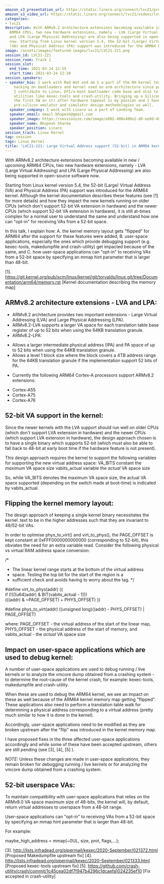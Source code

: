 ```yaml
---
amazon_s3_presentation_url: https://static.linaro.org/connect/lvc21/presentations/lvc21-221.pdf
amazon_s3_video_url: https://static.linaro.org/connect/lvc21/videos/lvc21-221.mp4
categories:
- lvc21
description: With ARMv8.2 architecture extensions becoming available in new / upcoming
  ARM64 CPUs, two new hardware extensions, namely - LVA (Large Virtual Addressing)
  and LPA (Large Physical Addressing) are also being supported in open-source software
  now. Starting from Linux kernel version 5.4, the 52-bit (Large) Virtual Address
  (VA) and Physical Address (PA) support was introduced for the ARM64 kernel.
image: /assets/images/featured-images/lvc21/LVC21-221.png
session_id: LVC21-221
session_room: Track 1
session_slot:
  end_time: 2021-03-24 12:55
  start_time: 2021-03-24 12:30
session_speakers:
- speaker_bio: I work with Red Hat and am I a part of the RH kernel team. I have been
    hacking on bootloaders and kernel used on arm architecture since past 13 years.
    I contribute to Linux, EFI/u-boot bootloader code base and also to user-space
    utilities like kexec-tools and crash-utility. Bringing up a Silicon (i.e. running
    the first SW on it) after hardware tapeout is my passion and I have interest in
    pre-silicon emulator and simulator design methodologies as well.
  speaker_company: I work with Linaro as a part of Landing Team.
  speaker_email: email.bhupesh@gmail.com
  speaker_image: https://sessionize.com/image/e802-400o400o2-d8-ea9d-4893-899f-7a7fdd8a70c6.1cecfc8a-f418-498b-b391-100bb987976a.jpg
  speaker_name: Bhupesh Sharma
  speaker_position: Linaro
session_track: Linux Kernel
tag: session
tags: Linux Kernel
title: 'LVC21-221: Large Virtual Address support (52-bit) in ARM64 kernel'
---
```


With ARMv8.2 architecture extensions becoming available in new / upcoming ARM64 CPUs, two new hardware extensions, namely - LVA (Large Virtual Addressing)
and LPA (Large Physical Addressing) are also being supported in open-source software now.

Starting from Linux kernel version 5.4, the 52-bit (Large) Virtual Address (VA) and Physical Address (PA) support was introduced for the ARM64
kernel. Although the kernel documentation describes these features (see [1] for more details) and how they impact the new kernels running on older CPUs (which don't support 52-bit VA extension in hardware) and the newer CPUs (which support 52-bit VA extension in hardware), it is still at-times complex for a normal user to understand the same and understand how one can "opt-in" for receiving VAs from a 52-bit space.

In this talk, I explain how:
A. the kernel memory layout gets "flipped" for ARM64 after the support for these features were added,
B. user-space applications, especially the ones which provide debugging support (e.g. kexec-tools, makedumpfile and crash-utility) get impacted because of the same, and
C. how user-space applications can "opt-in" to receiving VAs from a 52-bit space by specifying an mmap hint parameter that is larger than 48-bit.

[1]. https://git.kernel.org/pub/scm/linux/kernel/git/torvalds/linux.git/tree/Documentation/arm64/memory.rst [Kernel documentation describing the memory map] 

ARMv8.2 architecture extensions - LVA and LPA:
--------------------------------------------------------------

* ARMv8.2 architecture provides two important extensions - Large Virtual Addressing (LVA) and Large Physical Addressing (LPA).
* ARMv8.2-LVA supports a larger VA space for each translation table base register of up to 52 bits when using the 64KB translation granule.
* ARMv8.2-LPA:
- Allows a larger intermediate physical address (IPA) and PA space of up to 52 bits when using the 64KB translation granule.
- Allows a level 1 block size where the block covers a 4TB address range for the 64KB translation granule if the implementation support 52 bits of PA.

* Currently the following ARM64 Cortex-A processors support ARMv8.2 extensions:
- Cortex-A55
- Cortex-A75
- Cortex-A76

52-bit VA support in the kernel:
-----------------------------------------
Since the newer kernels with the LVA support should run well on older CPUs (which don't support LVA extension in hardware) and the newer CPUs (which support LVA extension in hardware), the design approach chosen is to have a single binary which supports 52-bit (which must also be able to fall back to 48-bit at early boot time if the hardware feature is not present).

This design approach requires the kernel to support the following variables for supporting the new virtual address space:
VA_BITS		constant	the *maximum* VA space size
vabits_actual	variable	the *actual* VA space size

So, while VA_BITS denotes the maximum VA space size, the actual VA space supported (depending on the switch made at boot-time) is indicated by vabits_actual.

Flipping the kernel memory layout:
----------------------------------------------
The design approach of keeping a single kernel binary necessitates the kernel .text to be in the higher addresses such that they are invariant to 48/52-bit VAs. 

In order to optimise phys_to_virt() and virt_to_phys(), the PAGE_OFFSET is kept constant at 0xFFF0000000000000 (corresponding to 52-bit),
this obviates the need for an extra variable read.  Consider the following physical vs virtual RAM address space conversion:

/*
 * The linear kernel range starts at the bottom of the virtual address
 * space. Testing the top bit for the start of the region is a
 * sufficient check and avoids having to worry about the tag.
 */

#define virt_to_phys(addr) ({					\
	if (!(((u64)addr) & BIT(vabits_actual - 1)))		\
		(((addr) & ~PAGE_OFFSET) + PHYS_OFFSET)
})

#define phys_to_virt(addr) ((unsigned long)((addr) - PHYS_OFFSET) | PAGE_OFFSET)

where:
 PAGE_OFFSET - the virtual address of the start of the linear map,
 PHYS_OFFSET - the physical address of the start of memory, and
 vabits_actual - the *actual* VA space size

Impact on user-space applications which are used to debug kernel:
-----------------------------------------------------------------------------------------
A number of user-space applications are used to debug running / live kernels or to analyze the vmcore dump obtained from a crashing system - to determine
the root-cause of the kernel crash, for example: kexec-tools, makedumpfile and crash-utility.

When these are used to debug the ARM64 kernel, we see an impact on these as well because of the ARM64 kernel memory map getting "flipped". These applications also need to perform a translation table walk for determining a physical address corresponding to a virtual address (pretty much similar to how it is done in the kernel).

Accordingly, user-space applications need to be modified as they are broken upstream after the "flip" was introduced in the kernel memory map.

I have proposed fixes in the three affected user-space applications accordingly and while some of these have been accepted upstream, others are still pending
(see [3], [4], [5] ).

*NOTE:* Unless these changes are made in user-space applications, they remain broken for debugging running / live kernels or for analyzing the vmcore dump
obtained from a crashing system. 

52-bit userspace VAs:
----------------------------
To maintain compatibility with user-space applications that relies on the ARMv8.0 VA space maximum size of 48-bits, the kernel will, by default,
return virtual addresses to userspace from a 48-bit range. 

User-space applications can "opt-in" to receiving VAs from a 52-bit space by
specifying an mmap hint parameter that is larger than 48-bit.

For example:

maybe_high_address = mmap(~0UL, size, prot, flags,...);

[3]. http://lists.infradead.org/pipermail/kexec/2020-September/021372.html [Proposed Makedumpfile upstream fix] 
[4]. http://lists.infradead.org/pipermail/kexec/2020-September/021333.html [Proposed kexec-tools upstream fix]
[5]. https://github.com/crash-utility/crash/commit/1c45cea02df7f947b4296c1dcaefa1024235ef10 [Fix accepted in crash-utility]